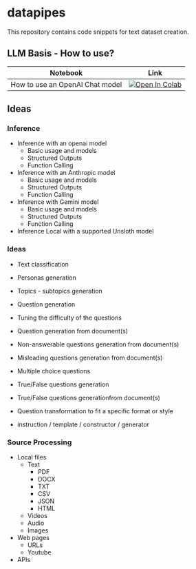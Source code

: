 # datapipes

This repository contains code snippets for text dataset creation.

## LLM Basis - How to use?

| Notebook | Link |
| -------- | ------- |
|How to use an OpenAI Chat model | <a target="_blank" href="https://colab.research.google.com/github/patrickfleith/datapipes/blob/main/How_to_use_an_OpenAI_Chat_model.ipynb"><img src="https://colab.research.google.com/assets/colab-badge.svg" alt="Open In Colab"/></a> |

## Ideas

### Inference
- Inference with an openai model
    - Basic usage and models
    - Structured Outputs
    - Function Calling
- Inference with an Anthropic model
    - Basic usage and models
    - Structured Outputs
    - Function Calling
- Inference with Gemini model
    - Basic usage and models
    - Structured Outputs
    - Function Calling
- Inference Local with a supported Unsloth model

### Ideas

- Text classification
- Personas generation
- Topics - subtopics generation
- Question generation
- Tuning the difficulty of the questions
- Question generation from document(s)
- Non-answerable questions generation from document(s)
- Misleading questions generation from document(s)
- Multiple choice questions
- True/False questions generation
- True/False questions generationfrom document(s)
- Question transformation to fit a specific format or style


- instruction / template / constructor / generator

### Source Processing
- Local files
    - Text
        - PDF
        - DOCX
        - TXT
        - CSV
        - JSON
        - HTML
    - Videos
    - Audio
    - Images
- Web pages
    - URLs
    - Youtube
- APIs


